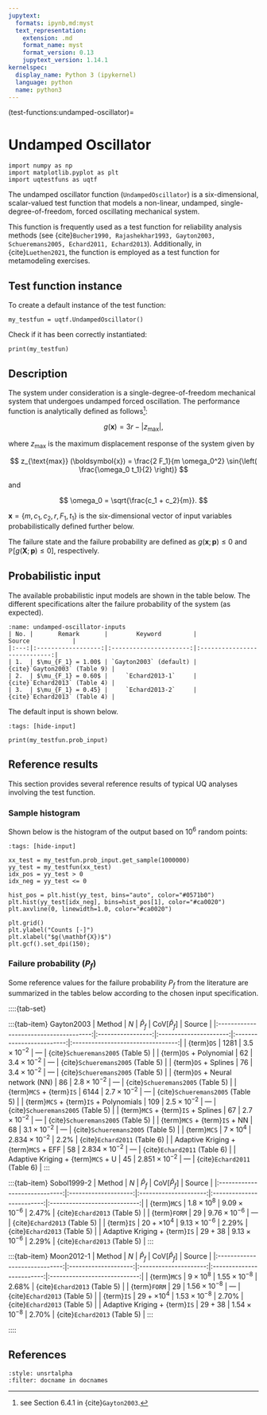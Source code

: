 ```yaml
---
jupytext:
  formats: ipynb,md:myst
  text_representation:
    extension: .md
    format_name: myst
    format_version: 0.13
    jupytext_version: 1.14.1
kernelspec:
  display_name: Python 3 (ipykernel)
  language: python
  name: python3
---
```


(test-functions:undamped-oscillator)=
# Undamped Oscillator

```{code-cell} ipython3
import numpy as np
import matplotlib.pyplot as plt
import uqtestfuns as uqtf
```

The undamped oscillator function (`UndampedOscillator`) is a six-dimensional,
scalar-valued test function that models a non-linear, undamped,
single-degree-of-freedom, forced oscillating mechanical system.

This function is frequently used as a test function for reliability analysis
methods (see  {cite}`Bucher1990, Rajashekhar1993, Gayton2003, Schueremans2005, Echard2011, Echard2013`).
Additionally, in {cite}`Luethen2021`, the function is employed
as a test function for metamodeling exercises.

## Test function instance

To create a default instance of the test function:

```{code-cell} ipython3
my_testfun = uqtf.UndampedOscillator()
```

Check if it has been correctly instantiated:

```{code-cell} ipython3
print(my_testfun)
```

## Description

The system under consideration is a single-degree-of-freedom mechanical system
that undergoes undamped forced oscillation.
The performance function is analytically defined as follows[^location]:

$$
g(\boldsymbol{x}) = 3 r - \lvert z_{\text{max}} \rvert,
$$

where $z_{\text{max}}$ is the maximum displacement response of the system
given by

$$
z_{\text{max}} (\boldsymbol{x}) = \frac{2 F_1}{m \omega_0^2} \sin{\left( \frac{\omega_0 t_1}{2} \right)}
$$

and

$$
\omega_0 = \sqrt{\frac{c_1 + c_2}{m}}.
$$


$\boldsymbol{x} = \{ m, c_1, c_2, r, F_1, t_1 \}$ is the six-dimensional vector
of input variables probabilistically defined further below.

The failure state and the failure probability are defined as
$g(\boldsymbol{x}; \boldsymbol{p}) \leq 0$
and $\mathbb{P}[g(\boldsymbol{X}; \boldsymbol{p}) \leq 0]$, respectively.

## Probabilistic input

The available probabilistic input models are shown in the table below.
The different specifications alter the failure probability of the system
(as expected).

```{table} Available probabilistic input of the undamped oscillator function
:name: undamped-oscillator-inputs
| No. |       Remark       |        Keyword         |            Source            |  
|:---:|:------------------:|:----------------------:|:----------------------------:|  
| 1.  | $\mu_{F_1} = 1.00$ | `Gayton2003` (default) | {cite}`Gayton2003` (Table 9) |  
| 2.  | $\mu_{F_1} = 0.60$ |     `Echard2013-1`     | {cite}`Echard2013` (Table 4) |
| 3.  | $\mu_{F_1} = 0.45} |     `Echard2013-2`     | {cite}`Echard2013` (Table 4) |
```

The default input is shown below.

```{code-cell} ipython3
:tags: [hide-input]

print(my_testfun.prob_input)
```

## Reference results

This section provides several reference results of typical UQ analyses involving
the test function.

### Sample histogram

Shown below is the histogram of the output based on $10^6$ random points:

```{code-cell} ipython3
:tags: [hide-input]

xx_test = my_testfun.prob_input.get_sample(1000000)
yy_test = my_testfun(xx_test)
idx_pos = yy_test > 0
idx_neg = yy_test <= 0

hist_pos = plt.hist(yy_test, bins="auto", color="#0571b0")
plt.hist(yy_test[idx_neg], bins=hist_pos[1], color="#ca0020")
plt.axvline(0, linewidth=1.0, color="#ca0020")

plt.grid()
plt.ylabel("Counts [-]")
plt.xlabel("$g(\mathbf{X})$")
plt.gcf().set_dpi(150);
```

### Failure probability ($P_f$)

Some reference values for the failure probability $P_f$ from the literature
are summarized in the tables below according to the chosen input specification.

::::{tab-set}

:::{tab-item} Gayton2003
|                 Method                 |        $N$        |      $\hat{P}_f$       | $\mathrm{CoV}[\hat{P}_f]$ |              Source               |
|:--------------------------------------:|:-----------------:|:----------------------:|:-------------------------:|:---------------------------------:|
|               {term}`DS`               |      $1281$       |  $3.5 \times 10^{-2}$  |          &#8212;          | {cite}`Schueremans2005` (Table 5) |
|        {term}`DS` + Polynomial         |       $62$        |  $3.4 \times 10^{-2}$  |          &#8212;          | {cite}`Schueremans2005` (Table 5) |
|          {term}`DS` + Splines          |       $76$        |  $3.4 \times 10^{-2}$  |          &#8212;          | {cite}`Schueremans2005` (Table 5) |
|    {term}`DS` + Neural network (NN)    |       $86$        |  $2.8 \times 10^{-2}$  |          &#8212;          | {cite}`Schueremans2005` (Table 5) |
|        {term}`MCS` + {term}`IS`        |      $6144$       |  $2.7 \times 10^{-2}$  |          &#8212;          | {cite}`Schueremans2005` (Table 5) |
| {term}`MCS` + {term}`IS` + Polynomials |       $109$       |  $2.5 \times 10^{-2}$  |          &#8212;          | {cite}`Schueremans2005` (Table 5) |
|   {term}`MCS` + {term}`IS` + Splines   |       $67$        |  $2.7 \times 10^{-2}$  |          &#8212;          | {cite}`Schueremans2005` (Table 5) |
|     {term}`MCS` + {term}`IS` + NN      |       $68$        |  $3.1 \times 10^{-2}$  |          &#8212;          | {cite}`Schueremans2005` (Table 5) |
|              {term}`MCS`               | $7 \times 10^{4}$ | $2.834 \times 10^{-2}$ |          $2.2\%$          |   {cite}`Echard2011` (Table 6)    |
|  Adaptive Kriging + {term}`MCS` + EFF  |       $58$        | $2.834 \times 10^{-2}$ |          &#8212;          |   {cite}`Echard2011` (Table 6)    |
|   Adaptive Kriging + {term}`MCS` + U   |       $45$        | $2.851 \times 10^{-2}$ |          &#8212;          |   {cite}`Echard2011` (Table 6)    |
:::

:::{tab-item} Sobol1999-2
|            Method             |         $N$          |      $\hat{P}_f$      | $\mathrm{CoV}[\hat{P}_f]$ |            Source            |
|:-----------------------------:|:--------------------:|:---------------------:|:-------------------------:|:----------------------------:|
|          {term}`MCS`          | $1.8 \times 10^{8}$  | $9.09 \times 10^{-6}$ |         $2.47\%$          | {cite}`Echard2013` (Table 5) |
|         {term}`FORM`          |         $29$         | $9.76 \times 10^{-6}$ |          &#8212;          | {cite}`Echard2013` (Table 5) |
|          {term}`IS`           | $20 + \times 10^{4}$ | $9.13 \times 10^{-6}$ |         $2.29\%$          | {cite}`Echard2013` (Table 5) |
| Adaptive Kriging + {term}`IS` |      $29 + 38$       | $9.13 \times 10^{-6}$ |         $2.29\%$          | {cite}`Echard2013` (Table 5) |
:::

:::{tab-item} Moon2012-1
|            Method             |         $N$          |      $\hat{P}_f$      | $\mathrm{CoV}[\hat{P}_f]$ |            Source            |
|:-----------------------------:|:--------------------:|:---------------------:|:-------------------------:|:----------------------------:|
|          {term}`MCS`          |  $9 \times 10^{8}$   | $1.55 \times 10^{-8}$ |         $2.68\%$          | {cite}`Echard2013` (Table 5) |
|         {term}`FORM`          |         $29$         | $1.56 \times 10^{-8}$ |          &#8212;          | {cite}`Echard2013` (Table 5) |
|          {term}`IS`           | $29 + \times 10^{4}$ | $1.53 \times 10^{-8}$ |         $2.70\%$          | {cite}`Echard2013` (Table 5) |
| Adaptive Kriging + {term}`IS` |      $29 + 38$       | $1.54 \times 10^{-8}$ |         $2.70\%$          | {cite}`Echard2013` (Table 5) |
:::

::::


## References

```{bibliography}
:style: unsrtalpha
:filter: docname in docnames
```

[^location]: see Section 6.4.1 in {cite}`Gayton2003`.